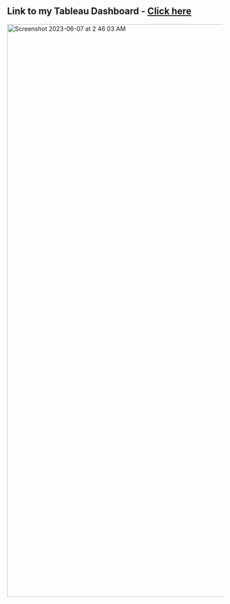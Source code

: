 
## Link to my Tableau Dashboard - [Click here](https://public.tableau.com/app/profile/viradhika/viz/RetailSuperstorePerformanceDashboard/Dashboard1?publish=yes)

<img width="1337" alt="Screenshot 2023-06-07 at 2 46 03 AM" src="https://github.com/viradhikaa/Walmart--Retail-superstore-data-analysis/assets/56044346/3c47cfe2-aa7d-4ae0-9265-a790ac9e6484">
